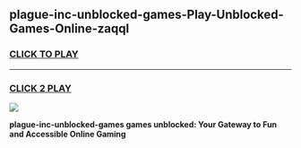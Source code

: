 
## plague-inc-unblocked-games-Play-Unblocked-Games-Online-zaqql
<h3>
<a href="https://premium76.site?title=plague-inc-unblocked-games&ref=25A">CLICK TO PLAY</a></h3>
<hr>

<h3>
<a href="https://premium76.site?title=plague-inc-unblocked-games&ref=25A">CLICK 2 PLAY</a>
  
</h3>

<a href="https://premium76.site?title=plague-inc-unblocked-games&ref=25A"><img src="https://clearcache.store/games.png"></a>


**plague-inc-unblocked-games games unblocked: Your Gateway to Fun and Accessible Online Gaming**
